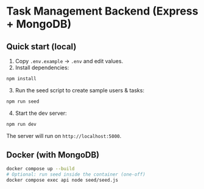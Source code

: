 # Task Management Backend (Express + MongoDB)

## Quick start (local)
1. Copy `.env.example` → `.env` and edit values.
2. Install dependencies:
```bash
npm install
```
3. Run the seed script to create sample users & tasks:
```bash
npm run seed
```
4. Start the dev server:
```bash
npm run dev
```
The server will run on `http://localhost:5000`.

## Docker (with MongoDB)
```bash
docker compose up --build
# Optional: run seed inside the container (one-off)
docker compose exec api node seed/seed.js
```
